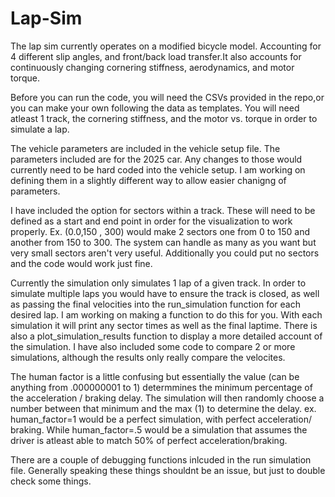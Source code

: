 # Lap-Sim
The lap sim currently operates on a modified bicycle model. Accounting for 4 different slip angles, and front/back load transfer.It also accounts for continuously changing cornering stiffness, aerodynamics, and motor torque. 

Before you can run the code, you will need the CSVs provided in the repo,or you can make your own following the data as templates.
You will need atleast 1 track, the cornering stiffness, and the motor vs. torque in order to simulate a lap.

The vehicle parameters are included in the vehicle setup file. The parameters included are for the 2025 car. Any changes to those would currently need to be hard coded into the vehicle setup. I am working on defining them in a slightly different way to allow easier chanigng of parameters. 

I have included the option for sectors within a track. These will need to be defined as a start and end point in order for the visualization to work properly. 
Ex. (0.0,150 , 300) would make 2 sectors one from 0 to 150 and another from 150 to 300.
The system can handle as many as you want but very small sectors aren't very useful. Additionally you could put no sectors and the code would work just fine.

Currently the simulation only simulates 1 lap of a given track. In order to simulate multiple laps you would have to ensure the track is closed, as well as passing the final velocities into the run_simulation function for each desired lap. I am working on making a function to do this for you. 
With each simulation it will print any sector times as well as the final laptime. There is also a plot_simulation_results function to display a more detailed account of the simulation.
I have also included some code to compare 2 or more simulations, although the results only really compare the velocites. 

The human factor is a little confusing but essentially the value (can be anything from .000000001 to 1) determmines the minimum percentage of the acceleration / braking delay. The simulation will then randomly choose a number between that minimum and the max (1) to determine the delay. 
ex. human_factor=1 would be a perfect simulation, with perfect acceleration/ braking. While human_factor=.5 would be a simulation that assumes the driver is atleast able to match 50% of perfect acceleration/braking.

There are a couple of debugging functions inlcuded in the run simulation file. Generally speaking these things shouldnt be an issue, but just to double check some things. 
